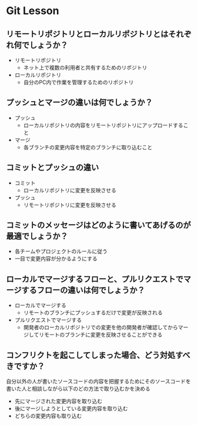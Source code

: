 # Git Lesson

## リモートリポジトリとローカルリポジトリとはそれぞれ何でしょうか？
- リモートリポジトリ
  - ネット上で複数の利用者と共有するためのリポジトリ
- ローカルリポジトリ
  - 自分のPC内で作業を管理するためのリポジトリ


## プッシュとマージの違いは何でしょうか？
- プッシュ
  - ローカルリポジトリの内容をリモートリポジトリにアップロードすること
- マージ
  - 各ブランチの変更内容を特定のブランチに取り込むこと


## コミットとプッシュの違い
- コミット
  - ローカルリポジトリに変更を反映させる
- プッシュ
  - リモートリポジトリに変更を反映させる


## コミットのメッセージはどのように書いてあげるのが最適でしょうか？
- 各チームやプロジェクトのルールに従う
- 一目で変更内容が分かるようにする


## ローカルでマージするフローと、プルリクエストでマージするフローの違いは何でしょうか？
- ローカルでマージする
  - リモートのブランチにプッシュするだけで変更が反映される
- プルリクエストでマージする
  - 開発者のローカルリポジトリでの変更を他の開発者が確認してからマージしてリモートのブランチに変更を反映させることができる


## コンフリクトを起こしてしまった場合、どう対処すべきですか？
自分以外の人が書いたソースコードの内容を把握するためにそのソースコードを書いた人と相談しながら以下のどの方法で取り込むかを決める
- 先にマージされた変更内容を取り込む
- 後にマージしようとしている変更内容を取り込む
- どちらの変更内容も取り込む